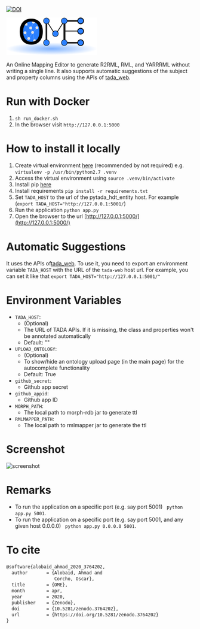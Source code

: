 [![DOI](https://zenodo.org/badge/DOI/10.5281/zenodo.3764202.svg)](https://doi.org/10.5281/zenodo.3764202)

![OME](static/logo-min.png)

An Online Mapping Editor to generate R2RML, RML, and YARRRML without writing a single line.
It also supports automatic suggestions of the subject and property columns using 
the APIs of [tada_web](https://github.com/oeg-upm/tada-web).


# Run with Docker
1. `sh run_docker.sh`
2. In the browser visit `http://127.0.0.1:5000`


# How to install it locally
1. Create virtual environment [here](https://docs.python-guide.org/dev/virtualenvs/) (recommended by not required) e.g. ```virtualenv -p /usr/bin/python2.7 .venv```
1. Access the virtual environment using `source .venv/bin/activate`
1. Install pip [here](https://pip.pypa.io/en/stable/installing/)
1. Install requirements ``` pip install -r requirements.txt ```
1. Set `TADA_HOST` to the url of the pytada_hdt_entity host. For example (`export TADA_HOST="http://127.0.0.1:5001/`)
1. Run the application ``` python app.py ```
1. Open the browser to the url [http://127.0.0.1:5000/](http://127.0.0.1:5000/)


# Automatic Suggestions
It uses the APIs of[tada_web](https://github.com/oeg-upm/tada-web). To use it, you need to export an environment variable `TADA_HOST` with the 
URL of the `tada-web` host url.
For example, you can set it like that
`export TADA_HOST="http://127.0.0.1:5001/"`




# Environment Variables
* `TADA_HOST`:
    * (Optional)
    * The URL of TADA APIs. If it is missing, the class and properties won't be annotated automatically
    * Default: ""
* `UPLOAD_ONTOLOGY`: 
    * (Optional)
    * To show/hide an ontology upload page (in the main page) for the autocomplete functionality
    * Default: True
* `github_secret`:
    * Github app secret  
* `github_appid`:
    * Github app ID
* `MORPH_PATH`:
    * The local path to morph-rdb jar to generate ttl
* `RMLMAPPER_PATH`:
    * The local path to rmlmapper jar to generate the ttl




# Screenshot
![screenshot](https://github.com/oeg-upm/OME/raw/master/screenshot.png)


# Remarks
* To run the application on a specific port (e.g. say port 5001) ``` python app.py 5001```.
* To run the application on a specific port (e.g. say port 5001, and any given host 0.0.0.0) ``` python app.py 0.0.0.0 5001```.

# To cite
```
@software{alobaid_ahmad_2020_3764202,
  author       = {Alobaid, Ahmad and
                  Corcho, Oscar},
  title        = {OME},
  month        = apr,
  year         = 2020,
  publisher    = {Zenodo},
  doi          = {10.5281/zenodo.3764202},
  url          = {https://doi.org/10.5281/zenodo.3764202}
}
```

